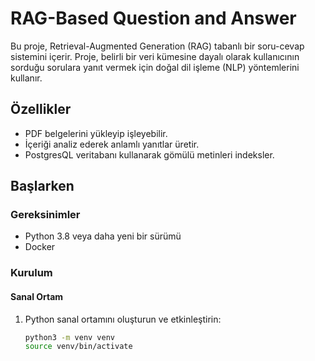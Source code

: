 # RAG-Based Question and Answer

Bu proje, Retrieval-Augmented Generation (RAG) tabanlı bir soru-cevap sistemini içerir. Proje, belirli bir veri kümesine dayalı olarak kullanıcının sorduğu sorulara yanıt vermek için doğal dil işleme (NLP) yöntemlerini kullanır.

## Özellikler

- PDF belgelerini yükleyip işleyebilir.
- İçeriği analiz ederek anlamlı yanıtlar üretir.
- PostgresQL veritabanı kullanarak gömülü metinleri indeksler.

## Başlarken

### Gereksinimler

- Python 3.8 veya daha yeni bir sürümü
- Docker

### Kurulum

#### Sanal Ortam

1. Python sanal ortamını oluşturun ve etkinleştirin:

   ```bash
   python3 -m venv venv
   source venv/bin/activate

